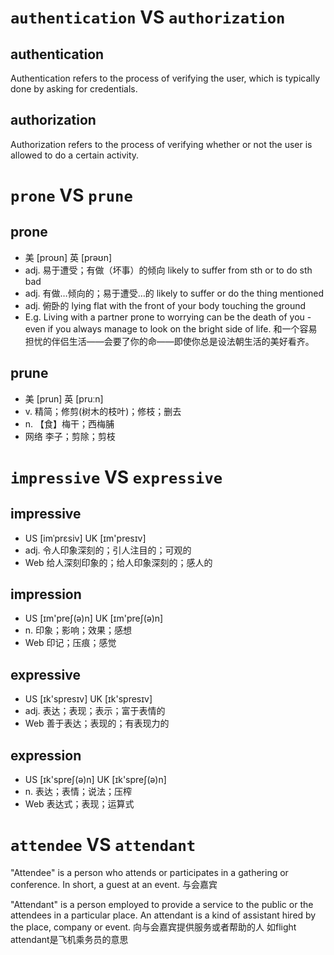 # `authentication` VS `authorization`
>>>
authentication
---
Authentication refers to the process of verifying the user, which is typically done by asking for credentials.

authorization
---
Authorization refers to the process of verifying whether or not the user is allowed to do a certain activity.
>>>

# `prone` VS `prune`
>>>
prone
---
* 美 [proʊn] 英 [prəʊn]
* adj. 易于遭受；有做（坏事）的倾向 likely to suffer from sth or to do sth bad
* adj. 有做…倾向的；易于遭受…的 likely to suffer or do the thing mentioned
* adj. 俯卧的 lying flat with the front of your body touching the ground
* E.g. 
Living with a partner prone to worrying can be the death of you - even if you always manage to look on the bright side of life. 
和一个容易担忧的伴侣生活——会要了你的命——即使你总是设法朝生活的美好看齐。

prune
--
* 美 [prun] 英 [pruːn]
* v. 精简；修剪(树木的枝叶)；修枝；删去
* n. 【食】梅干；西梅脯
* 网络 李子；剪除；剪枝
>>>

# `impressive` VS `expressive`
>>>
impressive
---
* US [imˈprɛsiv] UK [ɪm'presɪv]
* adj. 令人印象深刻的；引人注目的；可观的
* Web 给人深刻印象的；给人印象深刻的；感人的

impression
---
* US [ɪm'preʃ(ə)n] UK [ɪm'preʃ(ə)n]
* n. 印象；影响；效果；感想
* Web 印记；压痕；感觉

expressive
---
* US [ɪk'spresɪv] UK [ɪk'spresɪv]
* adj. 表达；表现；表示；富于表情的
* Web 善于表达；表现的；有表现力的
 
expression
---
* US [ɪk'spreʃ(ə)n] UK [ɪk'spreʃ(ə)n]
* n. 表达；表情；说法；压榨
* Web 表达式；表现；运算式
>>>

# `attendee` VS `attendant`
"Attendee" is a person who attends or participates in a gathering or conference. In short, a guest at an event.
与会嘉宾

"Attendant" is a person employed to provide a service to the public or the attendees in a particular place. An attendant is a kind of assistant hired by the place, company or event.
向与会嘉宾提供服务或者帮助的人
如flight attendant是飞机乘务员的意思